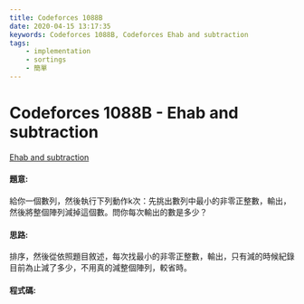 ```yaml
---
title: Codeforces 1088B
date: 2020-04-15 13:17:35
keywords: Codeforces 1088B, Codeforces Ehab and subtraction
tags:
    - implementation
    - sortings
    - 簡單
---
```

# Codeforces 1088B - Ehab and subtraction
[Ehab and subtraction](https://codeforces.com/problemset/problem/1088/B)


#### 題意:
給你一個數列，然後執行下列動作k次：先挑出數列中最小的非零正整數，輸出，然後將整個陣列減掉這個數。問你每次輸出的數是多少？
<!-- more -->
#### 思路:
排序，然後從依照題目敘述，每次找最小的非零正整數，輸出，只有減的時候紀錄目前為止減了多少，不用真的減整個陣列，較省時。

#### 程式碼:
<script src="https://gist.github.com/Daviswww/e573aee1ccb5f6ffd757ec02c778c7a6.js"></script>